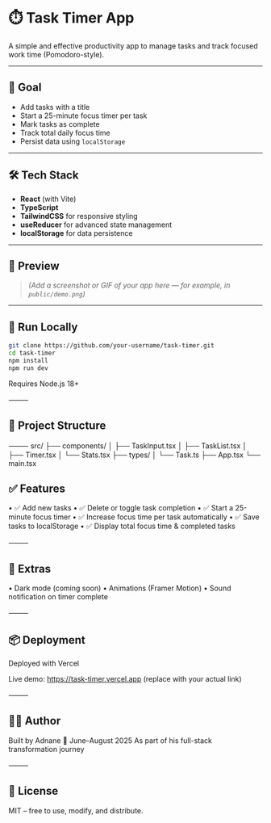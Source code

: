 # ⏱️ Task Timer App

A simple and effective productivity app to manage tasks and track focused work time (Pomodoro-style).

---

## 🧠 Goal

- Add tasks with a title
- Start a 25-minute focus timer per task
- Mark tasks as complete
- Track total daily focus time
- Persist data using `localStorage`

---

## 🛠️ Tech Stack

- **React** (with Vite)
- **TypeScript**
- **TailwindCSS** for responsive styling
- **useReducer** for advanced state management
- **localStorage** for data persistence

---

## 📸 Preview

> _(Add a screenshot or GIF of your app here — for example, in `public/demo.png`)_

---

## 🚀 Run Locally

```bash
git clone https://github.com/your-username/task-timer.git
cd task-timer
npm install
npm run dev
```

Requires Node.js 18+

⸻

## 📁 Project Structure

⸻
src/
├── components/
│ ├── TaskInput.tsx
│ ├── TaskList.tsx
│ ├── Timer.tsx
│ └── Stats.tsx
├── types/
│ └── Task.ts
├── App.tsx
└── main.tsx

## ✅ Features

• ✅ Add new tasks
• ✅ Delete or toggle task completion
• ✅ Start a 25-minute focus timer
• ✅ Increase focus time per task automatically
• ✅ Save tasks to localStorage
• ✅ Display total focus time & completed tasks

⸻

## 🌙 Extras

• Dark mode (coming soon)
• Animations (Framer Motion)
• Sound notification on timer complete

⸻

## 📦 Deployment

Deployed with Vercel

Live demo: https://task-timer.vercel.app (replace with your actual link)

⸻

## 👨‍💻 Author

Built by Adnane
📅 June–August 2025
As part of his full-stack transformation journey

⸻

## 📜 License

MIT – free to use, modify, and distribute.
